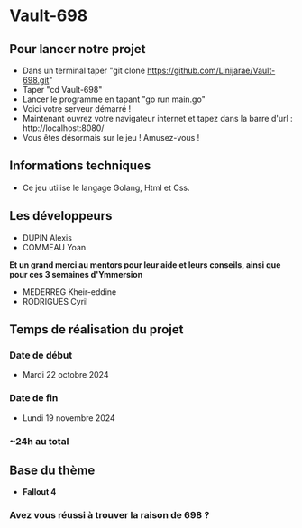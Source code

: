 # Vault-698

## Pour lancer notre projet

- Dans un terminal taper "git clone https://github.com/Linijarae/Vault-698.git"
- Taper "cd Vault-698"
- Lancer le programme en tapant "go run main.go"
- Voici votre serveur démarré !
- Maintenant ouvrez votre navigateur internet et tapez dans la barre d'url : http://localhost:8080/
- Vous êtes désormais sur le jeu ! Amusez-vous !

## Informations techniques

- Ce jeu utilise le langage Golang, Html et Css.

## Les développeurs

- DUPIN Alexis
- COMMEAU Yoan

**Et un grand merci au mentors pour leur aide et leurs conseils, ainsi que pour ces 3 semaines d'Ymmersion**

- MEDERREG Kheir-eddine
- RODRIGUES Cyril

## Temps de réalisation du projet

### Date de début
- Mardi 22 octobre 2024

### Date de fin
- Lundi 19 novembre 2024

### ~24h au total 

## Base du thème 

- **Fallout 4**

### Avez vous réussi à trouver la raison de 698 ?